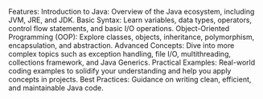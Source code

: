 Features:
Introduction to Java: Overview of the Java ecosystem, including JVM, JRE, and JDK.
Basic Syntax: Learn variables, data types, operators, control flow statements, and basic I/O operations.
Object-Oriented Programming (OOP): Explore classes, objects, inheritance, polymorphism, encapsulation, and abstraction.
Advanced Concepts: Dive into more complex topics such as exception handling, file I/O, multithreading, collections framework, and Java Generics.
Practical Examples: Real-world coding examples to solidify your understanding and help you apply concepts in projects.
Best Practices: Guidance on writing clean, efficient, and maintainable Java code.
